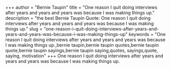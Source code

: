 +++
author = "Bernie Taupin"
title = "One reason I quit doing interviews after years and years and years was because I was making things up."
description = "the best Bernie Taupin Quote: One reason I quit doing interviews after years and years and years was because I was making things up."
slug = "one-reason-i-quit-doing-interviews-after-years-and-years-and-years-was-because-i-was-making-things-up"
keywords = "One reason I quit doing interviews after years and years and years was because I was making things up.,bernie taupin,bernie taupin quotes,bernie taupin quote,bernie taupin sayings,bernie taupin saying,quotes, sayings,quote, saying, motivation"
+++
One reason I quit doing interviews after years and years and years was because I was making things up.

